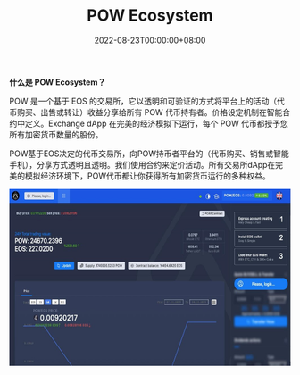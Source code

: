 ﻿---
title: "POW Ecosystem"
description: "POW是一个基于EOS的交易所，分享利益"
date: 2022-08-23T00:00:00+08:00
lastmod: 2022-08-23T00:00:00+08:00
draft: false
authors: ["june"]
featuredImage: "pow-ecosystem.png"
tags: ["High risk","POW Ecosystem"]
categories: ["nfts"]
nfts: ["High risk"]
blockchain: "EOS"
website: "https://dappradar.com/eos/high-risk/pow-ecosystem"
twitter: "https://twitter.com/powhfund"
discord: ""
telegram: "https://t.me/powhfund"
github: ""
youtube: "https://www.youtube.com/channel/UCWNX_NZxjaMujp5qEuAmBVw"
twitch: ""
facebook: ""
instagram: ""
reddit: ""
medium: "https://medium.com/@powhfund"
steam: ""
gitbook: ""
googleplay: ""
appstore: ""
status: "Live"
weight: 
lightgallery: true
toc: true
pinned: false
recommend: false
recommend1: false
---
**什么是 POW Ecosystem？**

POW 是一个基于 EOS 的交易所，它以透明和可验证的方式将平台上的活动（代币购买、出售或转让）收益分享给所有 POW 代币持有者。价格设定机制在智能合约中定义。Exchange dApp 在完美的经济模拟下运行，每个 POW 代币都授予您所有加密货币数量的股份。

POW基于EOS决定的代币交易所，向POW持币者平台的（代币购买、销售或智能手机），分享方式透明且透明。我们使用合约来定价活动。所有交易所dApp在完美的模拟经济环境下，POW代币都让你获得所有加密货币运行的多种权益。

![POW基于EOS决定的代币交易所](72.png)